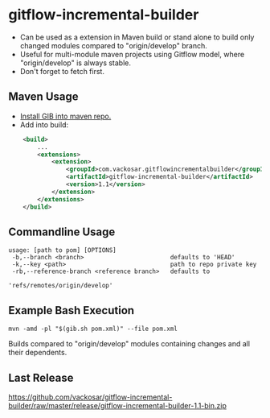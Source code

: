 # gitflow-incremental-builder

- Can be used as a extension in Maven build or stand alone to build only changed modules compared to "origin/develop" branch.
- Useful for multi-module maven projects using Gitflow model, where "origin/develop" is always stable.
- Don't forget to fetch first.

## Maven Usage

- [Install GIB into maven repo.](https://maven.apache.org/guides/mini/guide-3rd-party-jars-local.html)
- Add into build:
```xml
    <build>
        ...
        <extensions>
            <extension>
                <groupId>com.vackosar.gitflowincrementalbuilder</groupId>
                <artifactId>gitflow-incremental-builder</artifactId>
                <version>1.1</version>
            </extension>
        </extensions>
    </build>
```
## Commandline Usage

    usage: [path to pom] [OPTIONS]
     -b,--branch <branch>                        defaults to 'HEAD'
     -k,--key <path>                             path to repo private key
     -rb,--reference-branch <reference branch>   defaults to
                                                 'refs/remotes/origin/develop'

## Example Bash Execution

    mvn -amd -pl "$(gib.sh pom.xml)" --file pom.xml

Builds compared to "origin/develop" modules containing changes and all their dependents.

## Last Release

https://github.com/vackosar/gitflow-incremental-builder/raw/master/release/gitflow-incremental-builder-1.1-bin.zip
